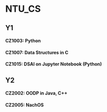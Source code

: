 # NTU_CS

## Y1
#### CZ1003: Python
#### CZ1007: Data Structures in C
#### CZ1015: DSAI on Jupyter Notebook (Python)

## Y2
#### CZ2002: OODP in Java, C++
#### CZ2005: NachOS
